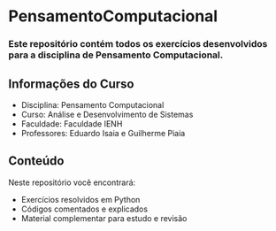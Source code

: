 # PensamentoComputacional

### Este repositório contém todos os exercícios desenvolvidos para a disciplina de Pensamento Computacional.

## Informações do Curso

- Disciplina: Pensamento Computacional
- Curso: Análise e Desenvolvimento de Sistemas
- Faculdade: Faculdade IENH
- Professores: Eduardo Isaia e Guilherme Piaia

## Conteúdo

Neste repositório você encontrará:

- Exercícios resolvidos em Python
- Códigos comentados e explicados
- Material complementar para estudo e revisão
